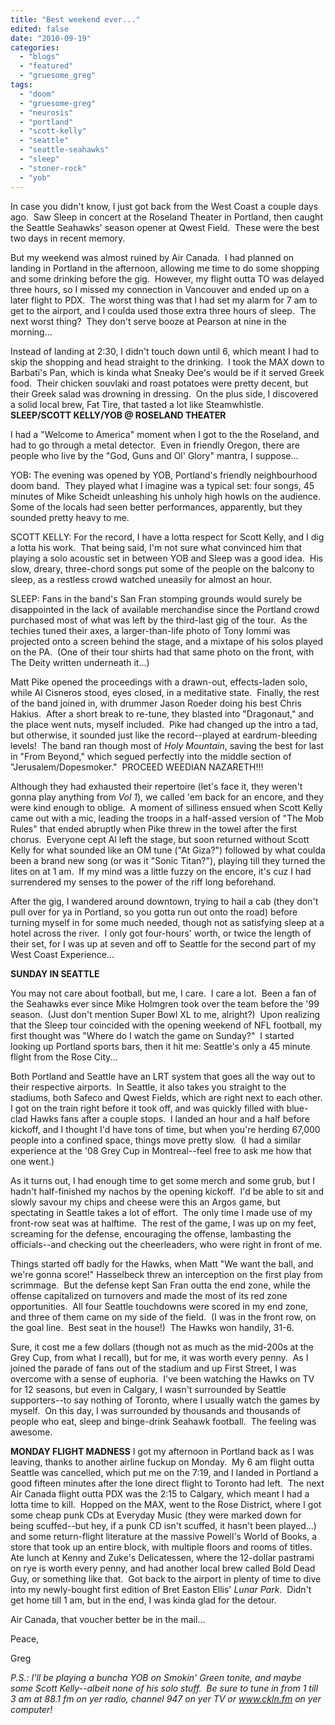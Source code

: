 ```yaml
---
title: "Best weekend ever..."
edited: false
date: "2010-09-19"
categories:
  - "blogs"
  - "featured"
  - "gruesome_greg"
tags:
  - "doom"
  - "gruesome-greg"
  - "neurosis"
  - "portland"
  - "scott-kelly"
  - "seattle"
  - "seattle-seahawks"
  - "sleep"
  - "stoner-rock"
  - "yob"
---
```


In case you didn't know, I just got back from the West Coast a couple days ago.  Saw Sleep in concert at the Roseland Theater in Portland, then caught the Seattle Seahawks' season opener at Qwest Field.  These were the best two days in recent memory.

But my weekend was almost ruined by Air Canada.  I had planned on landing in Portland in the afternoon, allowing me time to do some shopping and some drinking before the gig.  However, my flight outta TO was delayed three hours, so I missed my connection in Vancouver and ended up on a later flight to PDX.  The worst thing was that I had set my alarm for 7 am to get to the airport, and I coulda used those extra three hours of sleep.  The next worst thing?  They don't serve booze at Pearson at nine in the morning...

Instead of landing at 2:30, I didn't touch down until 6, which meant I had to skip the shopping and head straight to the drinking.  I took the MAX down to Barbati's Pan, which is kinda what Sneaky Dee's would be if it served Greek food.  Their chicken souvlaki and roast potatoes were pretty decent, but their Greek salad was drowning in dressing.  On the plus side, I discovered a solid local brew, Fat Tire, that tasted a lot like Steamwhistle. **SLEEP/SCOTT KELLY/YOB @ ROSELAND THEATER**

I had a "Welcome to America" moment when I got to the the Roseland, and had to go through a metal detector.  Even in friendly Oregon, there are people who live by the "God, Guns and Ol' Glory" mantra, I suppose...

YOB: The evening was opened by YOB, Portland's friendly neighbourhood doom band.  They played what I imagine was a typical set: four songs, 45 minutes of Mike Scheidt unleashing his unholy high howls on the audience.  Some of the locals had seen better performances, apparently, but they sounded pretty heavy to me.

SCOTT KELLY: For the record, I have a lotta respect for Scott Kelly, and I dig a lotta his work.  That being said, I'm not sure what convinced him that playing a solo acoustic set in between YOB and Sleep was a good idea.  His slow, dreary, three-chord songs put some of the people on the balcony to sleep, as a restless crowd watched uneasily for almost an hour.

SLEEP: Fans in the band's San Fran stomping grounds would surely be disappointed in the lack of available merchandise since the Portland crowd purchased most of what was left by the third-last gig of the tour.  As the techies tuned their axes, a larger-than-life photo of Tony Iommi was projected onto a screen behind the stage, and a mixtape of his solos played on the PA.  (One of their tour shirts had that same photo on the front, with The Deity written underneath it...)

Matt Pike opened the proceedings with a drawn-out, effects-laden solo, while Al Cisneros stood, eyes closed, in a meditative state.  Finally, the rest of the band joined in, with drummer Jason Roeder doing his best Chris Hakius.  After a short break to re-tune, they blasted into "Dragonaut," and the place went nuts, myself included.  Pike had changed up the intro a tad, but otherwise, it sounded just like the record--played at eardrum-bleeding levels!  The band ran though most of _Holy Mountain_, saving the best for last in "From Beyond," which segued perfectly into the middle section of "Jerusalem/Dopesmoker."  PROCEED WEEDIAN NAZARETH!!!

Although they had exhausted their repertoire (let's face it, they weren't gonna play anything from _Vol 1_), we called 'em back for an encore, and they were kind enough to oblige.  A moment of silliness ensued when Scott Kelly came out with a mic, leading the troops in a half-assed version of "The Mob Rules" that ended abruptly when Pike threw in the towel after the first chorus.  Everyone cept Al left the stage, but soon returned without Scott Kelly for what sounded like an OM tune ("At Giza?") followed by what coulda been a brand new song (or was it "Sonic Titan?"), playing till they turned the lites on at 1 am.  If my mind was a little fuzzy on the encore, it's cuz I had surrendered my senses to the power of the riff long beforehand.

After the gig, I wandered around downtown, trying to hail a cab (they don't pull over for ya in Portland, so you gotta run out onto the road) before turning myself in for some much needed, though not as satisfying sleep at a hotel across the river.  I only got four-hours' worth, or twice the length of their set, for I was up at seven and off to Seattle for the second part of my West Coast Experience...

**SUNDAY IN SEATTLE**

You may not care about football, but me, I care.  I care a lot.  Been a fan of the Seahawks ever since Mike Holmgren took over the team before the '99 season.  (Just don't mention Super Bowl XL to me, alright?)  Upon realizing that the Sleep tour coincided with the opening weekend of NFL football, my first thought was "Where do I watch the game on Sunday?"  I started looking up Portland sports bars, then it hit me: Seattle's only a 45 minute flight from the Rose City...

Both Portland and Seattle have an LRT system that goes all the way out to their respective airports.  In Seattle, it also takes you straight to the stadiums, both Safeco and Qwest Fields, which are right next to each other.  I got on the train right before it took off, and was quickly filled with blue-clad Hawks fans after a couple stops.  I landed an hour and a half before kickoff, and I thought I'd have tons of time, but when you're herding 67,000 people into a confined space, things move pretty slow.  (I had a similar experience at the '08 Grey Cup in Montreal--feel free to ask me how that one went.)

As it turns out, I had enough time to get some merch and some grub, but I hadn't half-finished my nachos by the opening kickoff.  I'd be able to sit and slowly savour my chips and cheese were this an Argos game, but spectating in Seattle takes a lot of effort.  The only time I made use of my front-row seat was at halftime.  The rest of the game, I was up on my feet, screaming for the defense, encouraging the offense, lambasting the officials--and checking out the cheerleaders, who were right in front of me.

Things started off badly for the Hawks, when Matt "We want the ball, and we're gonna score!" Hasselbeck threw an interception on the first play from scrimmage.  But the defense kept San Fran outta the end zone, while the offense capitalized on turnovers and made the most of its red zone opportunities.  All four Seattle touchdowns were scored in my end zone, and three of them came on my side of the field.  (I was in the front row, on the goal line.  Best seat in the house!)  The Hawks won handily, 31-6.

Sure, it cost me a few dollars (though not as much as the mid-200s at the Grey Cup, from what I recall), but for me, it was worth every penny.  As I joined the parade of fans out of the stadium and up First Street, I was overcome with a sense of euphoria.  I've been watching the Hawks on TV for 12 seasons, but even in Calgary, I wasn't surrounded by Seattle supporters--to say nothing of Toronto, where I usually watch the games by myself.  On this day, I was surrounded by thousands and thousands of people who eat, sleep and binge-drink Seahawk football.  The feeling was awesome.

**MONDAY FLIGHT MADNESS** I got my afternoon in Portland back as I was leaving, thanks to another airline fuckup on Monday.  My 6 am flight outta Seattle was cancelled, which put me on the 7:19, and I landed in Portland a good fifteen minutes after the lone direct flight to Toronto had left.  The next Air Canada flight outta PDX was the 2:15 to Calgary, which meant I had a lotta time to kill.  Hopped on the MAX, went to the Rose District, where I got some cheap punk CDs at Everyday Music (they were marked down for being scuffed--but hey, if a punk CD isn't scuffed, it hasn't been played...) and some return-flight literature at the massive Powell's World of Books, a store that took up an entire block, with multiple floors and rooms of titles.  Ate lunch at Kenny and Zuke's Delicatessen, where the 12-dollar pastrami on rye is worth every penny, and had another local brew called Bold Dead Guy, or something like that.  Got back to the airport in plenty of time to dive into my newly-bought first edition of Bret Easton Ellis' _Lunar Park_.  Didn't get home till 1 am, but in the end, I was kinda glad for the detour.

Air Canada, that voucher better be in the mail...

Peace,

Greg

_P.S.: I'll be playing a buncha YOB on Smokin' Green tonite, and maybe some Scott Kelly--albeit none of his solo stuff.  Be sure to tune in from 1 till 3 am at 88.1 fm on yer radio, channel 947 on yer TV or www.ckln.fm on yer computer!_
